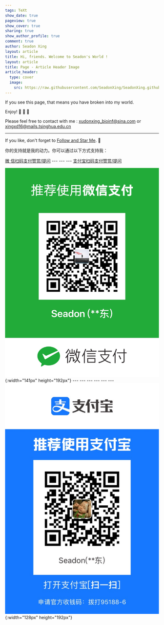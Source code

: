 ```yaml
---
tags: TeXt
show_date: true
pageview: true
show_cover: true
sharing: true
show_author_profile: true
comment: true
author: Seadon Xing
layout: article
title: Hi, friends. Welcome to Seadon's World !
layout: article
title: Page - Article Header Image
article_header:
  type: cover
  image:
    src: https://raw.githubusercontent.com/SeadonXing/SeadonXing.github.io/master/docs/assets/images/image.jpg
---
```


If you see this page, that means you have broken into my world. 

Enjoy! :ghost: :ghost: :ghost:

Please feel free to contact with me : <xudonxing_bioinf@sina.com> or <xingxd16@mails.tsinghua.edu.cn>

<!--more-->

---

If you like, don't forget to [Follow and Star Me](https://github.com/SeadonXing?tab=stars). :star2:

你的支持就是我的动力。你可以通过以下方式支持我：

[微  信扫码支付赞赏/提问](https://cloud.tsinghua.edu.cn/f/c194e6fe98a64ad3aff5/) --- --- --- [支付宝扫码支付赞赏/提问](https://cloud.tsinghua.edu.cn/f/ba13a434e9b8451e9685/)

![微信扫码支付赞赏](https://raw.githubusercontent.com/SeadonXing/SeadonXing.github.io/master/docs/assets/images/Wechat.jpg "Image@141x192"){:width="141px" height="192px"} --- --- --- --- --- --- ![支付宝扫码支付赞赏](https://raw.githubusercontent.com/SeadonXing/SeadonXing.github.io/master/docs/assets/images/Alipay.jpg "Image@128x192"){:width="128px" height="192px"}
